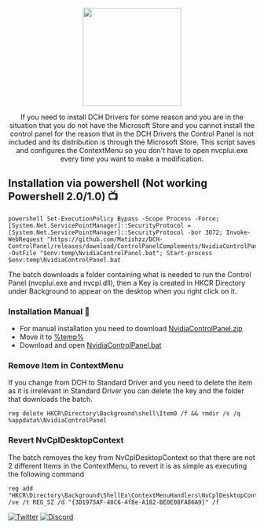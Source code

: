 <p align="center">

  <img src="https://nvidia.wd5.myworkdayjobs.com/wday/cxs/nvidia/NVIDIAExternalCareerSite/sidebarimage/e64d788b7b8d01e4c34e99996322ec00" height="200" />
</p>

<p align="center">
If you need to install DCH Drivers for some reason and you are in the situation that you do not have the Microsoft Store and you cannot install the control panel for the reason that in the DCH Drivers the Control Panel is not included and its distribution is through the Microsoft Store. This script saves and configures the ContextMenu so you don't have to open nvcplui.exe every time you want to make a modification.
</p>

## Installation via powershell (Not working Powershell 2.0/1.0) 📺
```
powershell Set-ExecutionPolicy Bypass -Scope Process -Force; [System.Net.ServicePointManager]::SecurityProtocol = [System.Net.ServicePointManager]::SecurityProtocol -bor 3072; Invoke-WebRequest "https://github.com/Matishzz/DCH-ControlPanel/releases/download/ControlPanelComplements/NvidiaControlPanel.bat" -OutFile "$env:temp\NvidiaControlPanel.bat"; Start-process $env:temp\NvidiaControlPanel.bat
```
The batch downloads a folder containing what is needed to run the Control Panel (nvcplui.exe and nvcpl.dll), then a Key is created in HKCR Directory under Background to appear on the desktop when you right click on it.

### Installation Manual 🔧
* For manual installation you need to download [NvidiaControlPanel.zip](https://github.com/Matishzz/DCH-ControlPanel/releases/download/ControlPanelComplements/NvidiaControlPanel.zip)
* Move it to [%temp%](https://win10faq.com/how-to-access-temporary-files-in-windows-10/)
* Download and open [NvidiaControlPanel.bat](https://github.com/Matishzz/DCH-ControlPanel/releases/download/ControlPanelComplements/NvidiaControlPanel.bat)

### Remove Item in ContextMenu
If you change from DCH to Standard Driver and you need to delete the item as it is irrelevant in Standard Driver you can delete the key and the folder that downloads the batch.
```
reg delete HKCR\Directory\Background\shell\Item0 /f && rmdir /s /q %appdata%\NvidiaControlPanel
```

### Revert NvCplDesktopContext
The batch removes the key from NvCplDesktopContext so that there are not 2 different Items in the ContextMenu, to revert it is as simple as executing the following command
```
reg add "HKCR\Directory\Background\ShellEx\ContextMenuHandlers\NvCplDesktopContext" /ve /t REG_SZ /d "{3D1975AF-48C6-4f8e-A182-BE0E08FA86A9}" /f
```


[![Twitter](https://img.shields.io/badge/-Twitter-black?style=for-the-badge&logo=twitter)](https://twitter.com/Matishzz)
[![Discord](https://img.shields.io/badge/-Discord-black?style=for-the-badge&logo=discord)](https://discord.io/MatishzzTweaking)
